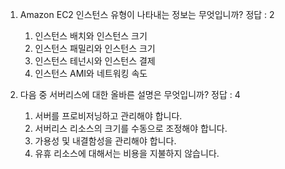 1. Amazon EC2 인스턴스 유형이 나타내는 정보는 무엇입니까? 정답 : 2

    1. 인스턴스 배치와 인스턴스 크기
    2. 인스턴스 패밀리와 인스턴스 크기
    3. 인스턴스 테넌시와 인스턴스 결제
    4. 인스턴스 AMI와 네트워킹 속도

2. 다음 중 서버리스에 대한 올바른 설명은 무엇입니까? 정답 : 4

    1. 서버를 프로비저닝하고 관리해야 합니다.
    2. 서버리스 리소스의 크기를 수동으로 조정해야 합니다.
    3. 가용성 및 내결함성을 관리해야 합니다.
    4. 유휴 리소스에 대해서는 비용을 지불하지 않습니다.    